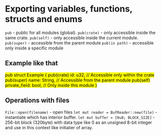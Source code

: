 # Exporting variables, functions, structs and enums 

`pub` - public for all modules (global).
`pub(crate)` - only accessible inside the same crate.
`pub(self)` - only accessible inside the current module.
`pub(super)` - accessible from the parent module 
`pub(in path)` - accessible only inside a specific module 

## Example like that 
<mark> 
pub struct Example {
    pub(crate) id: u32, // Accessible only within the crate 
    pub(super) name: String, // Accessible from the parent module
    pub(self) private_field: bool, // Only inside this module
}

</mark>

## Operations with files  
`File::open(filename)` - open files
`let mut reader = BufReader::new(file)` - instantiate which has interior buffer.
`let mut buffer = [0u8; BLOCK_SIZE]` - 256-bit block (320byte) with data type like 0 as an unsigned 8-bit integer and use in this context like initialier of array.

